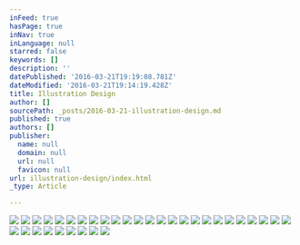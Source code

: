 ```yaml
---
inFeed: true
hasPage: true
inNav: true
inLanguage: null
starred: false
keywords: []
description: ''
datePublished: '2016-03-21T19:19:08.781Z'
dateModified: '2016-03-21T19:14:19.428Z'
title: Illustration Design
author: []
sourcePath: _posts/2016-03-21-illustration-design.md
published: true
authors: []
publisher:
  name: null
  domain: null
  url: null
  favicon: null
url: illustration-design/index.html
_type: Article

---
```

![](https://s3-us-west-2.amazonaws.com/the-grid-img/p/c03d4daf4adebb2efdef2c40d1a440d974772429.jpg)
![](https://s3-us-west-2.amazonaws.com/the-grid-img/p/f46430b4e6ea8ee20e80845829c019b4d8ac2717.jpg)
![](https://s3-us-west-2.amazonaws.com/the-grid-img/p/df929c882851e03e95ff4fa656e5689de4998347.jpg)
![](https://s3-us-west-2.amazonaws.com/the-grid-img/p/c9cb9eff8f9a98db19e96cf76ebdf0ca831586dc.jpg)
![](https://s3-us-west-2.amazonaws.com/the-grid-img/p/05f3bbe391cc053f2253d1c45eb5b1c1e3878bc8.jpg)
![](https://s3-us-west-2.amazonaws.com/the-grid-img/p/85ddb0198a09840bbe75db1972d9550bde16e127.jpg)
![](https://the-grid-user-content.s3-us-west-2.amazonaws.com/4d0f4727-389b-4906-af80-d09eb87fa2a8.jpg)
![](https://the-grid-user-content.s3-us-west-2.amazonaws.com/b3e8e875-0f2e-4d57-99cd-671ac2cbb023.jpg)
![](https://the-grid-user-content.s3-us-west-2.amazonaws.com/d9db16f9-658c-49b0-9c9d-9228179fbfbf.jpg)
![](https://s3-us-west-2.amazonaws.com/the-grid-img/p/3849377227b4cadeb7f71270735c87998cf1a350.jpg)
![](https://s3-us-west-2.amazonaws.com/the-grid-img/p/95f6c20f1d5be416d2a4a5808d30cf91f6c43452.jpg)
![](https://s3-us-west-2.amazonaws.com/the-grid-img/p/667ea1e815855ee2cf190f44fe51e38d8899d2f8.jpg)
![](https://s3-us-west-2.amazonaws.com/the-grid-img/p/a0a0d3d7ef83163892cd63649378ece9ca4536c6.jpg)
![](https://s3-us-west-2.amazonaws.com/the-grid-img/p/85b990b0bdb8b77e2b535dd65d2584c1b731fba1.jpg)
![](https://s3-us-west-2.amazonaws.com/the-grid-img/p/fd589c938097a4cf3fe0a2d2dd7448844ed24f3e.jpg)
![](https://s3-us-west-2.amazonaws.com/the-grid-img/p/f6e49df9788aff314141173762b5555bd77cd9c6.jpg)
![](https://s3-us-west-2.amazonaws.com/the-grid-img/p/988e782ae983604cc3e5857c2f62da16237b7953.jpg)
![](https://the-grid-user-content.s3-us-west-2.amazonaws.com/96eb1d49-683a-4d17-b4aa-fd63269d53b9.jpg)
![](https://the-grid-user-content.s3-us-west-2.amazonaws.com/89b4ba27-4951-4020-a98d-09b821ce998e.jpg)
![](https://s3-us-west-2.amazonaws.com/the-grid-img/p/56b45b6cc12f323ea58e74110c5c4558bafcef6d.jpg)
![](https://s3-us-west-2.amazonaws.com/the-grid-img/p/3f1194fc244cbba03f1f582fca7c655301bde853.jpg)
![](https://s3-us-west-2.amazonaws.com/the-grid-img/p/c08594dade51bf602d84718c4b1945c2342a2a13.jpg)
![](https://the-grid-user-content.s3-us-west-2.amazonaws.com/1cd9e110-d9ce-4837-bd09-ea0ab92c66af.jpg)
![](https://s3-us-west-2.amazonaws.com/the-grid-img/p/b8123fe4e9cec6967594d1a72025886d172aa28b.jpg)
![](https://s3-us-west-2.amazonaws.com/the-grid-img/p/9d5b069d9ebdd185eec9d39ae6fd50c7b47a5976.jpg)
![](https://s3-us-west-2.amazonaws.com/the-grid-img/p/98002d567826c3dac971e2c1184fbafa756313ce.jpg)
![](https://the-grid-user-content.s3-us-west-2.amazonaws.com/fe44811a-510f-414b-8451-c1e3d68def3f.jpg)
![](https://the-grid-user-content.s3-us-west-2.amazonaws.com/fcb6f5fe-7b8e-4771-9d00-df575e72ad84.jpg)
![](https://s3-us-west-2.amazonaws.com/the-grid-img/p/1ce1d60598c8091315b63680cb488b9356820834.jpg)
![](https://the-grid-user-content.s3-us-west-2.amazonaws.com/316cb2be-8e47-45e6-8670-e1c2604b4804.jpg)
![](https://s3-us-west-2.amazonaws.com/the-grid-img/p/68ab8df094d00032f82d2d96f629e7eebf3e496c.jpg)
![](https://s3-us-west-2.amazonaws.com/the-grid-img/p/2a287369c9bee0ff94c91ba44fa3ee1befc95d46.jpg)
![](https://s3-us-west-2.amazonaws.com/the-grid-img/p/f8bf6472173d6aae5795475b8293fb58813f959f.jpg)
![](https://the-grid-user-content.s3-us-west-2.amazonaws.com/815dc62e-09fe-46fc-86bf-c57851a52766.jpg)